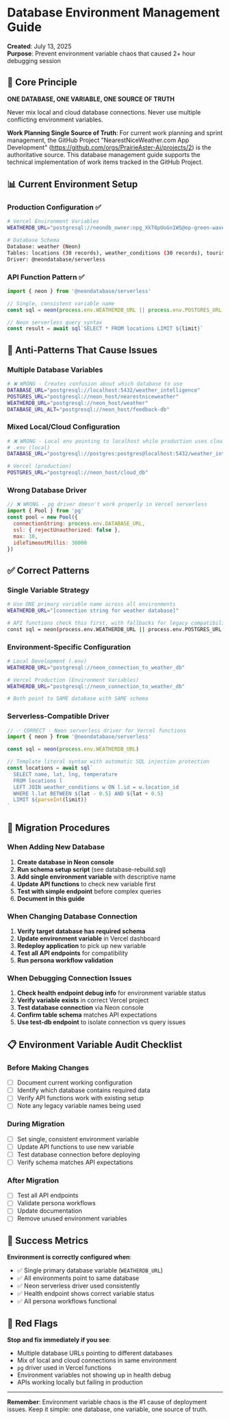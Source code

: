 # Database Environment Management Guide

**Created**: July 13, 2025  
**Purpose**: Prevent environment variable chaos that caused 2+ hour debugging session

## 🎯 Core Principle

**ONE DATABASE, ONE VARIABLE, ONE SOURCE OF TRUTH**

Never mix local and cloud database connections. Never use multiple conflicting environment variables.

**Work Planning Single Source of Truth**: For current work planning and sprint management, the GitHub Project "NearestNiceWeather.com App Development" (https://github.com/orgs/PrairieAster-Ai/projects/2) is the authoritative source. This database management guide supports the technical implementation of work items tracked in the GitHub Project.

## 📊 Current Environment Setup

### **Production Configuration** ✅
```bash
# Vercel Environment Variables
WEATHERDB_URL="postgresql://neondb_owner:npg_XkT6pUoGn1WS@ep-green-wave-addgnozu-pooler.c-2.us-east-1.aws.neon.tech/neondb?sslmode=require&channel_binding=require"

# Database Schema
Database: weather (Neon)
Tables: locations (30 records), weather_conditions (30 records), tourism_operators (5 records)
Driver: @neondatabase/serverless
```

### **API Function Pattern** ✅
```javascript
import { neon } from '@neondatabase/serverless'

// Single, consistent variable name
const sql = neon(process.env.WEATHERDB_URL || process.env.POSTGRES_URL || process.env.DATABASE_URL)

// Neon serverless query syntax
const result = await sql`SELECT * FROM locations LIMIT ${limit}`
```

## 🚫 Anti-Patterns That Cause Issues

### **Multiple Database Variables**
```bash
# ❌ WRONG - Creates confusion about which database to use
DATABASE_URL="postgresql://localhost:5432/weather_intelligence"
POSTGRES_URL="postgresql://neon_host/nearestniceweather" 
WEATHERDB_URL="postgresql://neon_host/weather"
DATABASE_URL_ALT="postgresql://neon_host/feedback-db"
```

### **Mixed Local/Cloud Configuration**
```bash
# ❌ WRONG - Local env pointing to localhost while production uses cloud
# .env (local)
DATABASE_URL="postgresql://postgres:postgres@localhost:5432/weather_intelligence"

# Vercel (production) 
POSTGRES_URL="postgresql://neon_host/cloud_db"
```

### **Wrong Database Driver**
```javascript
// ❌ WRONG - pg driver doesn't work properly in Vercel serverless
import { Pool } from 'pg'
const pool = new Pool({
  connectionString: process.env.DATABASE_URL,
  ssl: { rejectUnauthorized: false },
  max: 10,
  idleTimeoutMillis: 30000
})
```

## ✅ Correct Patterns

### **Single Variable Strategy**
```bash
# Use ONE primary variable name across all environments
WEATHERDB_URL="[connection string for weather database]"

# API functions check this first, with fallbacks for legacy compatibility
const sql = neon(process.env.WEATHERDB_URL || process.env.POSTGRES_URL || process.env.DATABASE_URL)
```

### **Environment-Specific Configuration**
```bash
# Local Development (.env)
WEATHERDB_URL="postgresql://neon_connection_to_weather_db"

# Vercel Production (Environment Variables)
WEATHERDB_URL="postgresql://neon_connection_to_weather_db"

# Both point to SAME database with SAME schema
```

### **Serverless-Compatible Driver**
```javascript
// ✅ CORRECT - Neon serverless driver for Vercel functions
import { neon } from '@neondatabase/serverless'

const sql = neon(process.env.WEATHERDB_URL)

// Template literal syntax with automatic SQL injection protection
const locations = await sql`
  SELECT name, lat, lng, temperature 
  FROM locations l
  LEFT JOIN weather_conditions w ON l.id = w.location_id
  WHERE l.lat BETWEEN ${lat - 0.5} AND ${lat + 0.5}
  LIMIT ${parseInt(limit)}
`
```

## 🔧 Migration Procedures

### **When Adding New Database**
1. **Create database in Neon console**
2. **Run schema setup script** (see database-rebuild.sql)
3. **Add single environment variable** with descriptive name
4. **Update API functions** to check new variable first
5. **Test with simple endpoint** before complex queries
6. **Document in this guide**

### **When Changing Database Connection**
1. **Verify target database has required schema**
2. **Update environment variable** in Vercel dashboard
3. **Redeploy application** to pick up new variable
4. **Test all API endpoints** for compatibility
5. **Run persona workflow validation**

### **When Debugging Connection Issues**
1. **Check health endpoint debug info** for environment variable status
2. **Verify variable exists** in correct Vercel project
3. **Test database connection** via Neon console
4. **Confirm table schema** matches API expectations
5. **Use test-db endpoint** to isolate connection vs query issues

## 📋 Environment Variable Audit Checklist

### **Before Making Changes**
- [ ] Document current working configuration
- [ ] Identify which database contains required data
- [ ] Verify API functions work with existing setup
- [ ] Note any legacy variable names being used

### **During Migration**
- [ ] Set single, consistent environment variable
- [ ] Update API functions to use new variable
- [ ] Test database connection before deploying
- [ ] Verify schema matches API expectations

### **After Migration**
- [ ] Test all API endpoints
- [ ] Validate persona workflows
- [ ] Update documentation
- [ ] Remove unused environment variables

## 🎯 Success Metrics

**Environment is correctly configured when**:
- ✅ Single primary database variable (`WEATHERDB_URL`)
- ✅ All environments point to same database
- ✅ Neon serverless driver used consistently
- ✅ Health endpoint shows correct variable status
- ✅ All persona workflows functional

## 🚨 Red Flags

**Stop and fix immediately if you see**:
- Multiple database URLs pointing to different databases
- Mix of local and cloud connections in same environment  
- `pg` driver used in Vercel functions
- Environment variables not showing up in health debug
- APIs working locally but failing in production

---

**Remember**: Environment variable chaos is the #1 cause of deployment issues. Keep it simple: one database, one variable, one source of truth.